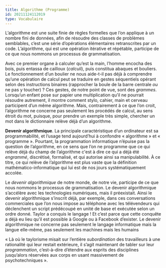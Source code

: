 ```yaml
---
title: Algorithme (Programme)
id: 20211124112019
type: Vocabulaire
---
```


L’algorithme est une suite finie de règles formelles que l’on applique à un nombre fini de données, afin de résoudre des classes de problèmes semblables, c’est une série d’opérations élémentaires retranscrites par un code. L’algorithme, qui est une opération itérative et répétable, participe de ce que nous nommons un processus de grammatisation.

Avec ce premier organe à calculer qu’est la main, l’homme encocha des bois, puis entassa de cailloux (*calculi*), puis constitua abaques et bouliers. Le fonctionnement d’un boulier ne nous aide-t-il pas déjà à comprendre qu’une opération de calcul peut se traduire en gestes séquentiels opérant selon des instructions binaires (rapprocher la boule de la barre centrale *ou* ne pas y toucher) ? Ces gestes, de notre point de vue, sont des *grammes*. Lorsqu’un enfant pose sur papier une multiplication qu’il ne pourrait résoudre autrement, il montre comment stylo, cahier, main et cerveau participent d’un même algorithme. Mais, contrairement à ce que l’on croit, l’algorithme ne concerne pas seulement les procédés de calcul, au sens étroit du mot, puisque, pour prendre un exemple très simple, chercher un mot dans le dictionnaire relève déjà d’un algorithme.

**Devenir algorithmique**. La principale caractéristique d’un ordinateur est sa programmabilité, et l’usage tend aujourd’hui à confondre « algorithme » et « programme ». Pourtant, la programmation informatique n’épuise pas la question de l’algorithme, en ce sens que l’on ne programme que ce qui relève déjà du champ de l’algorithme c'est à dire ce qui a déjà été *engrammé*, discrétisé, formalisé, et qui autorise ainsi sa manipulabilité. À ce titre, ce qui relève de l’algorithme est plus vaste que la définition mathématico-informatique qui lui est de nos jours systématiquement accolée.

Le *devenir algorithmique* de notre monde, de notre vie, participe de ce que nous nommons le processus de grammatisation. Le devenir algorithmique s’accélère avec les technologies numériques, mais il préexistait. Ainsi le devenir algorithmique s’inscrit déjà, par exemple, dans ces conversations commerciales que l’on nous impose au téléphone avec les télévendeurs qui déclenchent un script prédécoupé en unité de base et exécutée selon un ordre donné. Taylor a conquis le langage ! Et c’est parce que cette conquête a déjà eu lieu qu’il est possible à Google ou à Facebook d’exister. Le devenir algorithmique ne concerne pas seulement le langage informatique mais la langue elle-même, pas seulement les machines mais les humains

« Là où le taylorisme misait sur l’entière *subordination* des travailleurs à une rationalité qui leur restait extérieure, il s’agit maintenant de tabler sur leur *programmation*, c’est-à-dire d’étendre aux esprits des disciplines jusqu’alors réservées aux corps en usant massivement de psychotechniques ».
